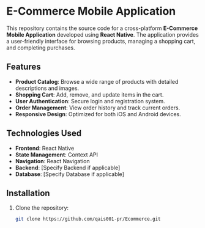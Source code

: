 # E-Commerce Mobile Application

This repository contains the source code for a cross-platform **E-Commerce Mobile Application** developed using **React Native**. The application provides a user-friendly interface for browsing products, managing a shopping cart, and completing purchases.

## Features

- **Product Catalog**: Browse a wide range of products with detailed descriptions and images.
- **Shopping Cart**: Add, remove, and update items in the cart.
- **User Authentication**: Secure login and registration system.
- **Order Management**: View order history and track current orders.
- **Responsive Design**: Optimized for both iOS and Android devices.

## Technologies Used

- **Frontend**: React Native
- **State Management**: Context API
- **Navigation**: React Navigation
- **Backend**: [Specify Backend if applicable]
- **Database**: [Specify Database if applicable]

## Installation

1. Clone the repository:
   ```bash
   git clone https://github.com/qais001-pr/Ecommerce.git
